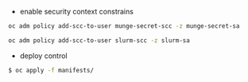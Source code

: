 
- enable security context constrains
```bash
oc adm policy add-scc-to-user munge-secret-scc -z munge-secret-sa
```
```bash
oc adm policy add-scc-to-user slurm-scc -z slurm-sa
```

- deploy control
```bash
$ oc apply -f manifests/
```

